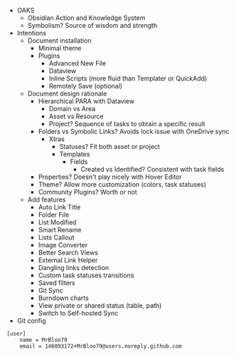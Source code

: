 - OAKS
    - Obsidian Action and Knowledge System
    - Symbolism? Source of wisdom and strength
- Intentions
    - Document installation
        - Minimal theme
        - Plugins
            - Advanced New File
            - Dataview
            - Inline Scripts (more fluid than Templater or QuickAdd)
            - Remotely Save (optional)
    - Document design rationale
        - Hierarchical PARA with Dataview
            - Domain vs Area
            - Asset vs Resource
            - Project? Sequence of tasks to obtain a specific result
        - Folders vs Symbolic Links? Avoids lock issue with OneDrive sync
            - Xtras
                - Statuses? Fit both asset or project
                - Templates
                    - Fields
                        - Created vs Identified? Consistent with task fields
        - Properties? Doesn't play nicely with Hover Editor
        - Theme? Allow more customization (colors, task statuses)
        - Community Plugins? Worth or not
    - Add features
        - Auto Link Title
        - Folder File
        - List Modified
        - Smart Rename
        - Lists Callout
        - Image Converter
        - Better Search Views
        - External Link Helper
        - Dangling links detection
        - Custom task statuses transitions
        - Saved filters
        - Git Sync
        - Burndown charts
        - View private or shared status (table, path)
        - Switch to Self-hosted Sync
- Git config
```
[user]
	name = MrBloo79
	email = 146093172+MrBloo79@users.noreply.github.com
```

